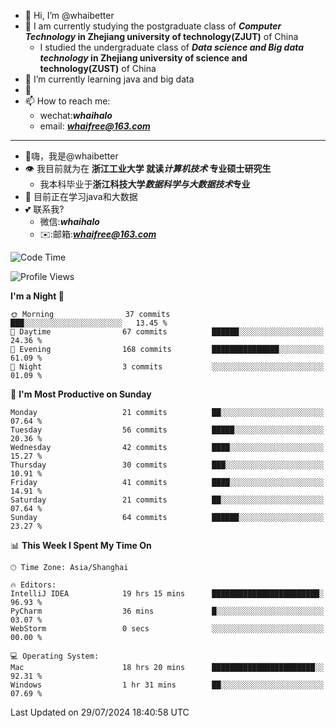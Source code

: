 - 👋 Hi, I’m @whaibetter
- 👀 I am currently studying the postgraduate class of ***Computer Technology* in Zhejiang university of technology(ZJUT)** of China
  -  I studied the undergraduate class of ***Data science and Big data technology* in Zhejiang university of science and technology(ZUST)** of China
- 🌱 I’m currently learning java and big data
- 💞️ 
- 📫 How to reach me: 
  - wechat:***whaihalo***
  - email: ***whaifree@163.com***
 ------------------------
- 👋嗨，我是@whaibetter
- 👁 我目前就为在 **浙江工业大学 就读*计算机技术* 专业硕士研究生**
  - 我本科毕业于**浙江科技大学*数据科学与大数据技术*专业**
- 🌴 目前正在学习java和大数据
- 💕 联系我?
  - 微信:***whaihalo***
  - ✉️:邮箱:***whaifree@163.com***

<!--START_SECTION:waka-->
![Code Time](http://img.shields.io/badge/Code%20Time-302%20hrs%2036%20mins-blue)

![Profile Views](http://img.shields.io/badge/Profile%20Views-0-blue)

**I'm a Night 🦉** 

```text
🌞 Morning                37 commits          ███░░░░░░░░░░░░░░░░░░░░░░   13.45 % 
🌆 Daytime                67 commits          ██████░░░░░░░░░░░░░░░░░░░   24.36 % 
🌃 Evening                168 commits         ███████████████░░░░░░░░░░   61.09 % 
🌙 Night                  3 commits           ░░░░░░░░░░░░░░░░░░░░░░░░░   01.09 % 
```
📅 **I'm Most Productive on Sunday** 

```text
Monday                   21 commits          ██░░░░░░░░░░░░░░░░░░░░░░░   07.64 % 
Tuesday                  56 commits          █████░░░░░░░░░░░░░░░░░░░░   20.36 % 
Wednesday                42 commits          ████░░░░░░░░░░░░░░░░░░░░░   15.27 % 
Thursday                 30 commits          ███░░░░░░░░░░░░░░░░░░░░░░   10.91 % 
Friday                   41 commits          ████░░░░░░░░░░░░░░░░░░░░░   14.91 % 
Saturday                 21 commits          ██░░░░░░░░░░░░░░░░░░░░░░░   07.64 % 
Sunday                   64 commits          ██████░░░░░░░░░░░░░░░░░░░   23.27 % 
```


📊 **This Week I Spent My Time On** 

```text
🕑︎ Time Zone: Asia/Shanghai

🔥 Editors: 
IntelliJ IDEA            19 hrs 15 mins      ████████████████████████░   96.93 % 
PyCharm                  36 mins             █░░░░░░░░░░░░░░░░░░░░░░░░   03.07 % 
WebStorm                 0 secs              ░░░░░░░░░░░░░░░░░░░░░░░░░   00.00 % 

💻 Operating System: 
Mac                      18 hrs 20 mins      ███████████████████████░░   92.31 % 
Windows                  1 hr 31 mins        ██░░░░░░░░░░░░░░░░░░░░░░░   07.69 % 
```


 Last Updated on 29/07/2024 18:40:58 UTC
<!--END_SECTION:waka-->
